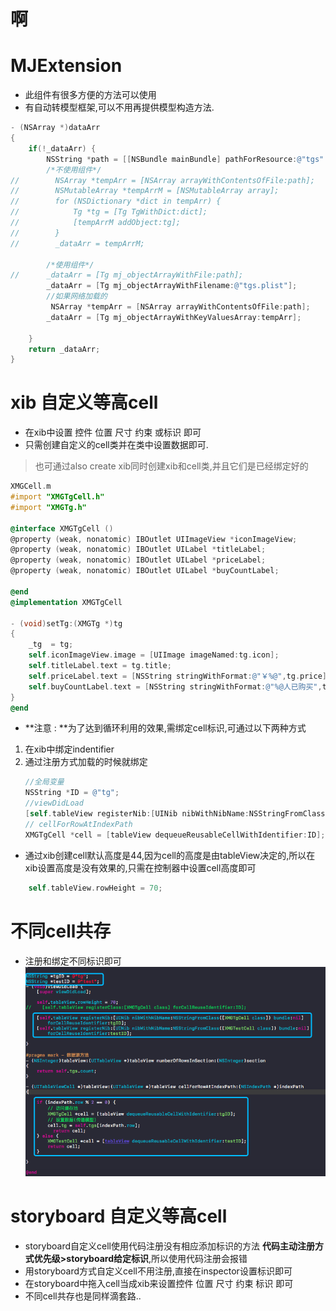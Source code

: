 # 啊
# MJExtension
* 此组件有很多方便的方法可以使用
* 有自动转模型框架,可以不用再提供模型构造方法.

```objectivec
- (NSArray *)dataArr
{
    if(!_dataArr) {
        NSString *path = [[NSBundle mainBundle] pathForResource:@"tgs" ofType:@"plist"];
        /*不使用组件*/
//        NSArray *tempArr = [NSArray arrayWithContentsOfFile:path];
//        NSMutableArray *tempArrM = [NSMutableArray array];
//        for (NSDictionary *dict in tempArr) {
//            Tg *tg = [Tg TgWithDict:dict];
//            [tempArrM addObject:tg];
//        }
//        _dataArr = tempArrM;
        
        /*使用组件*/
//      _dataArr = [Tg mj_objectArrayWithFile:path];
        _dataArr = [Tg mj_objectArrayWithFilename:@"tgs.plist"];
        //如果网络加载的
         NSArray *tempArr = [NSArray arrayWithContentsOfFile:path];
        _dataArr = [Tg mj_objectArrayWithKeyValuesArray:tempArr];
        
    }
    return _dataArr;
}
```
# xib 自定义等高cell 
* 在xib中设置 控件 位置 尺寸 约束 或标识 即可
* 只需创建自定义的cell类并在类中设置数据即可.
> 也可通过also create xib同时创建xib和cell类,并且它们是已经绑定好的

```objectivec
XMGCell.m
#import "XMGTgCell.h"
#import "XMGTg.h"

@interface XMGTgCell ()
@property (weak, nonatomic) IBOutlet UIImageView *iconImageView;
@property (weak, nonatomic) IBOutlet UILabel *titleLabel;
@property (weak, nonatomic) IBOutlet UILabel *priceLabel;
@property (weak, nonatomic) IBOutlet UILabel *buyCountLabel;

@end
@implementation XMGTgCell

- (void)setTg:(XMGTg *)tg
{
    _tg  = tg;
    self.iconImageView.image = [UIImage imageNamed:tg.icon];
    self.titleLabel.text = tg.title;
    self.priceLabel.text = [NSString stringWithFormat:@"￥%@",tg.price];
    self.buyCountLabel.text = [NSString stringWithFormat:@"%@人已购买",tg.buyCount];
}
@end
```

* **注意 : **为了达到循环利用的效果,需绑定cell标识,可通过以下两种方式
 1. 在xib中绑定indentifier
 2. 通过注册方式加载的时候就绑定
    ```objectivec
    //全局变量
    NSString *ID = @"tg";
    //viewDidLoad
    [self.tableView registerNib:[UINib nibWithNibName:NSStringFromClass([XMGTgCell class]) bundle:nil] forCellReuseIdentifier:ID];
    // cellForRowAtIndexPath
    XMGTgCell *cell = [tableView dequeueReusableCellWithIdentifier:ID];
    ```
    
* 通过xib创建cell默认高度是44,因为cell的高度是由tableView决定的,所以在xib设置高度是没有效果的,只需在控制器中设置cell高度即可
```objectivec
    self.tableView.rowHeight = 70;
```
    
# 不同cell共存
* 注册和绑定不同标识即可
![](/0108/images/WX20170730-101223.png)

# storyboard 自定义等高cell
* storyboard自定义cell使用代码注册没有相应添加标识的方法
**代码主动注册方式优先级>storyboard给定标识**,所以使用代码注册会报错
* 用storyboard方式自定义cell不用注册,直接在inspector设置标识即可
* 在storyboard中拖入cell当成xib来设置控件 位置 尺寸 约束 标识 即可
* 不同cell共存也是同样滴套路..




